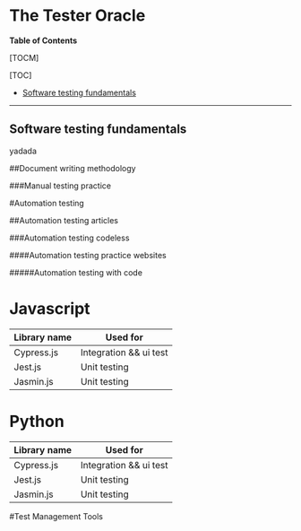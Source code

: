 # The Tester Oracle

**Table of Contents**

[TOCM]

[TOC]

- [Software testing fundamentals](#Software-testing-fundamentals)


------------

## Software testing fundamentals
yadada

##Document writing methodology

###Manual testing practice

#Automation testing

##Automation testing articles

###Automation testing codeless

####Automation testing practice websites

#####Automation testing with code

# Javascript
| Library name  | Used for      |
| ------------- | ------------- |
| Cypress.js    | Integration && ui test  |
| Jest.js  | Unit testing <React> |
  |Jasmin.js|Unit testing|
  
  # Python
| Library name  | Used for      |
| ------------- | ------------- |
| Cypress.js    | Integration && ui test  |
| Jest.js  | Unit testing <React> |
  |Jasmin.js|Unit testing|

#Test Management Tools












